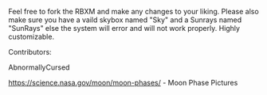 Feel free to fork the RBXM and make any changes to your liking.
Please also make sure you have a vaild skybox named "Sky" and a Sunrays named "SunRays" else the system will error and will not work properly.
Highly customizable.


Contributors:





AbnormallyCursed





https://science.nasa.gov/moon/moon-phases/  - Moon Phase Pictures

